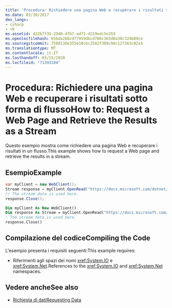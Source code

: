 ```yaml
---
title: 'Procedura: Richiedere una pagina Web e recuperare i risultati sotto forma di flusso'
ms.date: 03/30/2017
dev_langs:
- csharp
- vb
ms.assetid: d32b7f35-29d8-4fb7-ad71-d219edc5e359
ms.openlocfilehash: 65bda268cd77959dbcd786c365d0a30c324b89ce
ms.sourcegitcommit: 7588136e355e10cbc2582f389c90c127363c02a5
ms.translationtype: MT
ms.contentlocale: it-IT
ms.lasthandoff: 03/15/2020
ms.locfileid: "71393104"
---
```

# <a name="how-to-request-a-web-page-and-retrieve-the-results-as-a-stream"></a><span data-ttu-id="cd019-102">Procedura: Richiedere una pagina Web e recuperare i risultati sotto forma di flusso</span><span class="sxs-lookup"><span data-stu-id="cd019-102">How to: Request a Web Page and Retrieve the Results as a Stream</span></span>

<span data-ttu-id="cd019-103">Questo esempio mostra come richiedere una pagina Web e recuperare i risultati in un flusso.</span><span class="sxs-lookup"><span data-stu-id="cd019-103">This example shows how to request a Web page and retrieve the results in a stream.</span></span>
  
## <a name="example"></a><span data-ttu-id="cd019-104">Esempio</span><span class="sxs-lookup"><span data-stu-id="cd019-104">Example</span></span>

```csharp
var myClient = new WebClient();
Stream response = myClient.OpenRead("https://docs.microsoft.com/dotnet/");
// The stream data is used here.
response.Close();
```

```vb
Dim myClient As New WebClient()
Dim response As Stream = myClient.OpenRead("https://docs.microsoft.com/dotnet/")
' The stream data is used here.
response.Close()
```

## <a name="compiling-the-code"></a><span data-ttu-id="cd019-105">Compilazione del codice</span><span class="sxs-lookup"><span data-stu-id="cd019-105">Compiling the Code</span></span>

 <span data-ttu-id="cd019-106">L'esempio presenta i requisiti seguenti:</span><span class="sxs-lookup"><span data-stu-id="cd019-106">This example requires:</span></span>

- <span data-ttu-id="cd019-107">Riferimenti agli spazi dei nomi <xref:System.IO> e <xref:System.Net>.</span><span class="sxs-lookup"><span data-stu-id="cd019-107">References to the <xref:System.IO> and <xref:System.Net> namespaces.</span></span>

## <a name="see-also"></a><span data-ttu-id="cd019-108">Vedere anche</span><span class="sxs-lookup"><span data-stu-id="cd019-108">See also</span></span>

- [<span data-ttu-id="cd019-109">Richiesta di dati</span><span class="sxs-lookup"><span data-stu-id="cd019-109">Requesting Data</span></span>](requesting-data.md)
